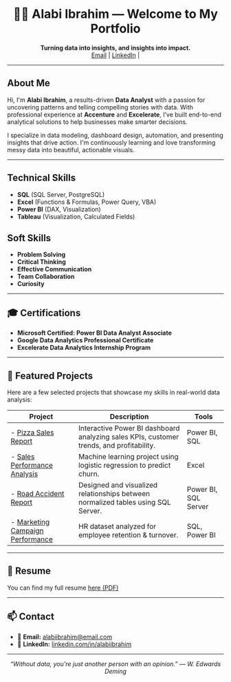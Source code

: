 <h1 align="center">👨‍💻 Alabi Ibrahim — Welcome to My Portfolio</h1>

<p align="center">
  <b>Turning data into insights, and insights into impact.</b><br>
  <a href="mailto:alabi0147@gmail.com">Email</a> |
  <a href="https://www.linkedin.com/in/alabi-ibrahim-73332b236">LinkedIn</a> |
</p>

---

## About Me

Hi, I'm **Alabi Ibrahim**, a results-driven **Data Analyst** with a passion for uncovering patterns and telling compelling stories with data. With professional experience at **Accenture** and **Excelerate**, I’ve built end-to-end analytical solutions to help businesses make smarter decisions.

I specialize in data modeling, dashboard design, automation, and presenting insights that drive action. I'm continuously learning and love transforming messy data into beautiful, actionable visuals.

---

## Technical Skills 
- **SQL** (SQL Server, PostgreSQL)
- **Excel** (Functions & Formulas, Power Query, VBA)
- **Power BI** (DAX, Visualization)
- **Tableau** (Visualization, Calculated Fields)

## Soft Skills
- **Problem Solving**
- **Critical Thinking**
- **Effective Communication**
- **Team Collaboration**
- **Curiosity**

---

## 🎓 Certifications

- **Microsoft Certified: Power BI Data Analyst Associate**
- **Google Data Analytics Professional Certificate**
- **Excelerate Data Analytics Internship Program**

---

## 🚀 Featured Projects

Here are a few selected projects that showcase my skills in real-world data analysis:

| Project | Description | Tools |
|--------|-------------|-------|
| - [Pizza Sales Report](https://alabiibrahim.github.io/Pizza-sales-report/) | Interactive Power BI dashboard analyzing sales KPIs, customer trends, and profitability. | Power BI, SQL |
| - [Sales Performance Analysis](https://alabiibrahim.github.io/Sales-Performance-Analysis/) | Machine learning project using logistic regression to predict churn. | Excel |
| - [Road Accident Report](https://alabiibrahim.github.io/Road-accident-report/) | Designed and visualized relationships between normalized tables using SQL Server. | Power BI, SQL Server |
| - [Marketing Campaign Performance](https://alabiibrahim.github.io/Marketing-Campaign-Performance-Analysis/) | HR dataset analyzed for employee retention & turnover. | SQL, Power BI |

---

## 📄 Resume

You can find my full resume [here (PDF)](https://github.com/alabiibrahim/myportfolio/blob/main/Resume/ALABI%20IBRAHIM_Pro%20Resume.pdf)

---

## 📫 Contact

- 📧 **Email:** [alabiibrahim@email.com](mailto:alabi0147@gmail.com)
- 💼 **LinkedIn:** [linkedin.com/in/alabiibrahim](https://www.linkedin.com/in/alabiibrahim)

---

<p align="center">
  <i>“Without data, you're just another person with an opinion.” — W. Edwards Deming</i>
</p>

